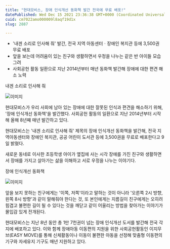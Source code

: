```yaml
---
title: "현대모비스, 장애 인식개선 동화책 발간 전국에 무료 배포!"
datePublished: Wed Dec 15 2021 23:36:38 GMT+0000 (Coordinated Universal Time)
cuid: cm7022amo000009l8aqf19d1x
slug: 2887

---
```



- '내겐 소리로 인사해 줘' 발간, 전국 지역 아동센터ㆍ장애인 복지관 등에 3,500권 무료 배포
- 앞을 보는데 어려움이 있는 친구와 생활하면서 우정을 나누는 같은 반 아이들 모습 그려
- 사회공헌 활동 일환으로 지난 2014년부터 매년 동화책 발간해 장애에 대한 편견 해소 노력

내겐 소리로 인사해 줘

![이미지](https://cdn.hashnode.com/res/hashnode/image/upload/v1739252550028/9bab5204-0fc6-488a-83a5-c9ade8fca39f.jpeg)

현대모비스가 우리 사회에 남아 있는 장애에 대한 잘못된 인식과 편견을 해소하기 위해, '장애 인식개선 동화책'을 발간했다. 사회공헌 활동의 일환으로 지난 2014년부터 시작해 올해 8년째 매년 발간하고 있다.

현대모비스는 '내겐 소리로 인사해 줘' 제목의 장애 인식개선 동화책을 발간해, 전국 지역아동센터와 장애인 복지관, 공공 어린이 도서관 등에 3,500권을 무료로 배포한다고 9일 밝혔다.

새로운 동네로 이사한 초등학생 아이가 옆집에 사는 시각 장애를 가진 친구와 생활하면서 장애를 가지고 살아가는 삶을 이해하고 서로 우정을 나누는 이야기다.

장애 인식개선 동화책

![이미지](https://cdn.hashnode.com/res/hashnode/image/upload/v1739252551622/58db4b98-f1b7-4e14-95ac-acabe6082824.jpeg)

앞을 보지 못하는 친구에게는 '이쪽, 저쪽'이라고 말하는 것이 아니라 '오른쪽 2시 방향, 왼쪽 8시 방향'과 같이 말해줘야 한다는 것, 또 본인에게는 지름길이 친구에게는 오히려 힘겹고 불편한 길이 될 수 있다는 것을 깨닫고 같이 어울리는 방법을 찾아가는 이야기가 몰입감 있게 전개된다.

현대모비스는 지난 8년 동안 총 1만 7천권이 넘는 장애 인식개선 도서를 발간해 전국 각지에 배포하고 있다. 이와 함께 장애아동 이동편의 지원을 위한 사회공헌활동인 이지무브(EASY MOVE)를 통해 신체활동이나 이동이 불편한 아동을 선정해 맞춤형 이동편의 기구와 자세유지 기구도 매년 지원하고 있다.